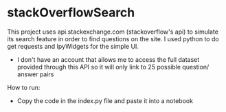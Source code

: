 # stackOverflowSearch
This project uses api.stackexchange.com (stackoverflow's api) to simulate its search feature in order to find questions on the site.
I used python to do get requests and IpyWidgets for the simple UI.

- I don't have an account that allows me to access the full dataset provided through this API so it will only link to 25 possible question/ answer pairs

How to run:
  - Copy the code in the index.py file and paste it into a notebook
